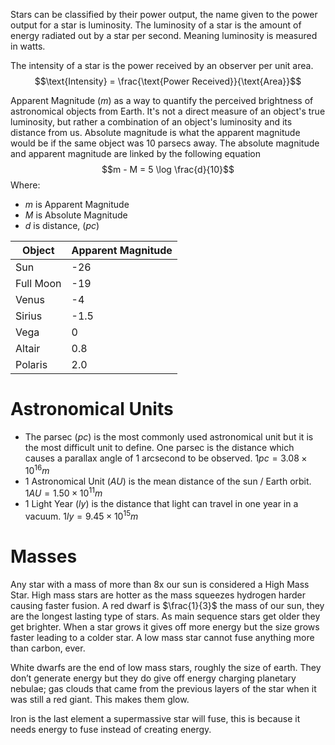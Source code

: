 Stars can be classified by their power output, the name given to the power output for a star is luminosity. The luminosity of a star is the amount of energy radiated out by a star per second. Meaning luminosity is measured in watts.

The intensity of a star is the power received by an observer per unit area.
$$\text{Intensity} = \frac{\text{Power Received}}{\text{Area}}$$

Apparent Magnitude $(m)$ as a way to quantify the perceived brightness of astronomical objects from Earth. It's not a direct measure of an object's true luminosity, but rather a combination of an object's luminosity and its distance from us.
Absolute magnitude is what the apparent magnitude would be if the same object was 10 parsecs away.
The absolute magnitude and apparent magnitude are linked by the following equation
$$m - M = 5 \log \frac{d}{10}$$
Where:
- $m$ is Apparent Magnitude
- $M$ is Absolute Magnitude
- $d$ is distance, $(pc)$


| Object    | Apparent Magnitude |
| --------- | ------------------ |
| Sun       | -26                |
| Full Moon | -19                |
| Venus     | -4                 |
| Sirius    | -1.5               |
| Vega      | 0                  |
| Altair    | 0.8                |
| Polaris   | 2.0                |

# Astronomical Units
- The parsec $(pc)$ is the most commonly used astronomical unit but it is the most difficult unit to define. One parsec is the distance which causes a parallax angle of 1 arcsecond to be observed. $1 pc = 3.08 \times 10^{16}m$
- 1 Astronomical Unit $(AU)$ is the mean distance of the sun / Earth orbit. $1 AU = 1.50 \times 10^{11}m$
- 1 Light Year $(ly)$ is the distance that light can travel in one year in a vacuum. $1 ly = 9.45 \times 10^{15}m$

# Masses
Any star with a mass of more than 8x our sun is considered a High Mass Star. High mass stars are hotter as the mass squeezes hydrogen harder causing faster fusion. A red dwarf is $\frac{1}{3}$ the mass of our sun, they are the longest lasting type of stars. As main sequence stars get older they get brighter. When a star grows it gives off more energy but the size grows faster leading to a colder star. A low mass star cannot fuse anything more than carbon, ever.

White dwarfs are the end of low mass stars, roughly the size of earth. They don’t generate energy but they do give off energy charging planetary nebulae; gas clouds that came from the previous layers of the star when it was still a red giant. This makes them glow.

Iron is the last element a supermassive star will fuse, this is because it needs energy to fuse instead of creating energy.